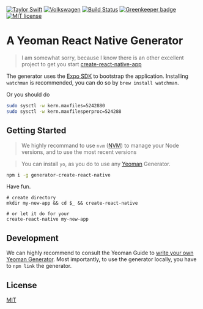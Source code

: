 [![Taylor Swift](https://img.shields.io/badge/secured%20by-taylor%20swift-brightgreen.svg)](https://twitter.com/SwiftOnSecurity)
[![Volkswagen](https://auchenberg.github.io/volkswagen/volkswargen_ci.svg?v=1)](https://github.com/auchenberg/volkswagen)
[![Build Status](https://travis-ci.org/katallaxie/generator-create-react-native.svg?branch=master)](https://travis-ci.org/katallaxie/generator-create-react-native)
[![Greenkeeper badge](https://badges.greenkeeper.io/katallaxie/generator-react-native-preboot.svg)](https://greenkeeper.io/)
[![MIT license](http://img.shields.io/badge/license-MIT-brightgreen.svg)](http://opensource.org/licenses/MIT)

# A Yeoman React Native Generator

> I am somewhat sorry, because I know there is an other excellent project to get you start [create-react-native-app](https://github.com/react-community/create-react-native-app)

The generator uses the [Expo SDK](https://github.com/expo/expo-sdk) to bootstrap the application. Installing `watchman` is recommended, you can do so by `brew install watchman`.

Or you should do

```bash
sudo sysctl -w kern.maxfiles=5242880
sudo sysctl -w kern.maxfilesperproc=524288
```

## Getting Started

> We highly recommand to use `nvm` ([NVM](https://github.com/creationix/nvm)) to manage your Node versions, and to use the most recent versions

> You can install `yo`, as you do to use any [Yeoman](http://yeoman.io/) Generator. 

```bash
npm i -g generator-create-react-native
```

Have fun.

```
# create directory
mkdir my-new-app && cd $_ && create-react-native

# or let it do for your
create-react-native my-new-app
```

## Development

We can highly recommend to consult the Yeoman Guide to [write your own Yeoman Generator](http://yeoman.io/authoring/). Most importantly, to use the generator locally, you have to `npm link` the generator.

## License
[MIT](/LICENSE)